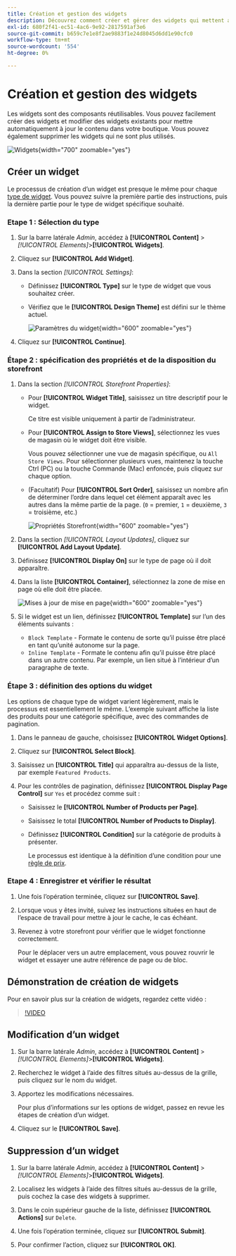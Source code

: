 ```yaml
---
title: Création et gestion des widgets
description: Découvrez comment créer et gérer des widgets qui mettent automatiquement à jour le contenu dans votre boutique.
exl-id: 680f2f41-ec51-4ac6-9e92-2817591af3e6
source-git-commit: b659c7e1e8f2ae9883f1e24d8045d6dd1e90cfc0
workflow-type: tm+mt
source-wordcount: '554'
ht-degree: 0%

---
```


# Création et gestion des widgets

Les widgets sont des composants réutilisables. Vous pouvez facilement créer des widgets et modifier des widgets existants pour mettre automatiquement à jour le contenu dans votre boutique. Vous pouvez également supprimer les widgets qui ne sont plus utilisés.

![Widgets](./assets/widgets.png){width="700" zoomable="yes"}

## Créer un widget

Le processus de création d’un widget est presque le même pour chaque [type de widget](widgets.md#widget-types). Vous pouvez suivre la première partie des instructions, puis la dernière partie pour le type de widget spécifique souhaité.

### Etape 1 : Sélection du type

1. Sur la barre latérale _Admin_, accédez à **[!UICONTROL Content]** > _[!UICONTROL Elements]_>**[!UICONTROL Widgets]**.

1. Cliquez sur **[!UICONTROL Add Widget]**.

1. Dans la section _[!UICONTROL Settings]_:

   - Définissez **[!UICONTROL Type]** sur le type de widget que vous souhaitez créer.

   - Vérifiez que le **[!UICONTROL Design Theme]** est défini sur le thème actuel.

     ![Paramètres du widget](./assets/widget-settings.png){width="600" zoomable="yes"}

1. Cliquez sur **[!UICONTROL Continue]**.

### Étape 2 : spécification des propriétés et de la disposition du storefront

1. Dans la section _[!UICONTROL Storefront Properties]_:

   - Pour **[!UICONTROL Widget Title]**, saisissez un titre descriptif pour le widget.

     Ce titre est visible uniquement à partir de l’administrateur.

   - Pour **[!UICONTROL Assign to Store Views]**, sélectionnez les vues de magasin où le widget doit être visible.

     Vous pouvez sélectionner une vue de magasin spécifique, ou `All Store Views`. Pour sélectionner plusieurs vues, maintenez la touche Ctrl (PC) ou la touche Commande (Mac) enfoncée, puis cliquez sur chaque option.

   - (Facultatif) Pour **[!UICONTROL Sort Order]**, saisissez un nombre afin de déterminer l’ordre dans lequel cet élément apparaît avec les autres dans la même partie de la page. (`0` = premier, `1` = deuxième, `3` = troisième, etc.)

     ![Propriétés Storefront](./assets/widget-storefront-properties.png){width="600" zoomable="yes"}

1. Dans la section _[!UICONTROL Layout Updates]_, cliquez sur **[!UICONTROL Add Layout Update]**.

1. Définissez **[!UICONTROL Display On]** sur le type de page où il doit apparaître.

1. Dans la liste **[!UICONTROL Container]**, sélectionnez la zone de mise en page où elle doit être placée.

   ![Mises à jour de mise en page](./assets/widget-layout-update-home-page.png){width="600" zoomable="yes"}

1. Si le widget est un lien, définissez **[!UICONTROL Template]** sur l’un des éléments suivants :

   - `Block Template` - Formate le contenu de sorte qu’il puisse être placé en tant qu’unité autonome sur la page.
   - `Inline Template` - Formate le contenu afin qu’il puisse être placé dans un autre contenu. Par exemple, un lien situé à l’intérieur d’un paragraphe de texte.

### Étape 3 : définition des options du widget

Les options de chaque type de widget varient légèrement, mais le processus est essentiellement le même. L’exemple suivant affiche la liste des produits pour une catégorie spécifique, avec des commandes de pagination.

1. Dans le panneau de gauche, choisissez **[!UICONTROL Widget Options]**.

1. Cliquez sur **[!UICONTROL Select Block]**.

1. Saisissez un **[!UICONTROL Title]** qui apparaîtra au-dessus de la liste, par exemple `Featured Products`.

1. Pour les contrôles de pagination, définissez **[!UICONTROL Display Page Control]** sur `Yes` et procédez comme suit :

   - Saisissez le **[!UICONTROL Number of Products per Page]**.

   - Saisissez le total **[!UICONTROL Number of Products to Display]**.

   - Définissez **[!UICONTROL Condition]** sur la catégorie de produits à présenter.

     Le processus est identique à la définition d’une condition pour une [règle de prix](../merchandising-promotions/price-rules-catalog.md).

### Etape 4 : Enregistrer et vérifier le résultat

1. Une fois l’opération terminée, cliquez sur **[!UICONTROL Save]**.

1. Lorsque vous y êtes invité, suivez les instructions situées en haut de l’espace de travail pour mettre à jour le cache, le cas échéant.

1. Revenez à votre storefront pour vérifier que le widget fonctionne correctement.

   Pour le déplacer vers un autre emplacement, vous pouvez rouvrir le widget et essayer une autre référence de page ou de bloc.

## Démonstration de création de widgets

Pour en savoir plus sur la création de widgets, regardez cette vidéo :

>[!VIDEO](https://video.tv.adobe.com/v/343786?quality=12)

## Modification d’un widget

1. Sur la barre latérale _Admin_, accédez à **[!UICONTROL Content]** > _[!UICONTROL Elements]_>**[!UICONTROL Widgets]**.

1. Recherchez le widget à l’aide des filtres situés au-dessus de la grille, puis cliquez sur le nom du widget.

1. Apportez les modifications nécessaires.

   Pour plus d’informations sur les options de widget, passez en revue les étapes de création d’un widget.

1. Cliquez sur le **[!UICONTROL Save]**.

## Suppression d’un widget

1. Sur la barre latérale _Admin_, accédez à **[!UICONTROL Content]** > _[!UICONTROL Elements]_>**[!UICONTROL Widgets]**.

1. Localisez les widgets à l’aide des filtres situés au-dessus de la grille, puis cochez la case des widgets à supprimer.

1. Dans le coin supérieur gauche de la liste, définissez **[!UICONTROL Actions]** sur `Delete`.

1. Une fois l’opération terminée, cliquez sur **[!UICONTROL Submit]**.

1. Pour confirmer l’action, cliquez sur **[!UICONTROL OK]**.

